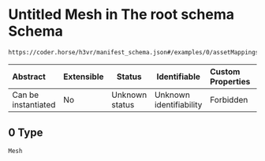 # Untitled Mesh in The root schema Schema

```txt
https://coder.horse/h3vr/manifest_schema.json#/examples/0/assetMappings/0
```




| Abstract            | Extensible | Status         | Identifiable            | Custom Properties | Additional Properties | Access Restrictions | Defined In                                                                   |
| :------------------ | ---------- | -------------- | ----------------------- | :---------------- | --------------------- | ------------------- | ---------------------------------------------------------------------------- |
| Can be instantiated | No         | Unknown status | Unknown identifiability | Forbidden         | Allowed               | none                | [manifest.schema.json\*](../out/manifest.schema.json "open original schema") |

## 0 Type

`Mesh`
